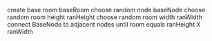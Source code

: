 
create base room baseRoom
    choose random node baseNode
    choose random room height ranHeight
    choose random room width ranWidth
    connect BaseNode to adjacent nodes until room equals ranHeight X ranWidth

